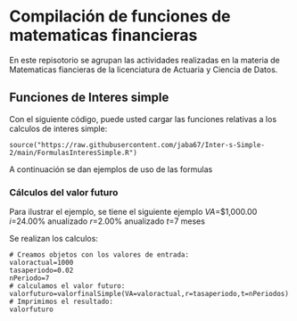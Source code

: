 # Compilación de funciones de matematicas financieras 

En este repisotorio se agrupan las actividades realizadas en la materia de Matematicas fiancieras de la licenciatura de Actuaria y Ciencia de Datos.

## Funciones de Interes simple

Con el siguiente código, puede usted cargar las funciones relativas a los calculos de interes simple:

```{r}
source("https://raw.githubusercontent.com/jaba67/Inter-s-Simple-2/main/FormulasInteresSimple.R")
```

A continuación se dan ejemplos de uso de las formulas
### Cálculos del valor futuro

Para ilustrar el ejemplo, se tiene el siguiente ejemplo 
$VA$=$1,000.00
$i$=24.00% anualizado
$r$=2.00% anualizado
$t$=7 meses 

Se realizan los calculos:

```{r}
# Creamos objetos con los valores de entrada:
valoractual=1000
tasaperiodo=0.02
nPeriodo=7
# calculamos el valor futuro:
valorfuturo=valorfinalSimple(VA=valoractual,r=tasaperiodo,t=nPeriodos)
# Imprimimos el resultado:
valorfuturo
```
